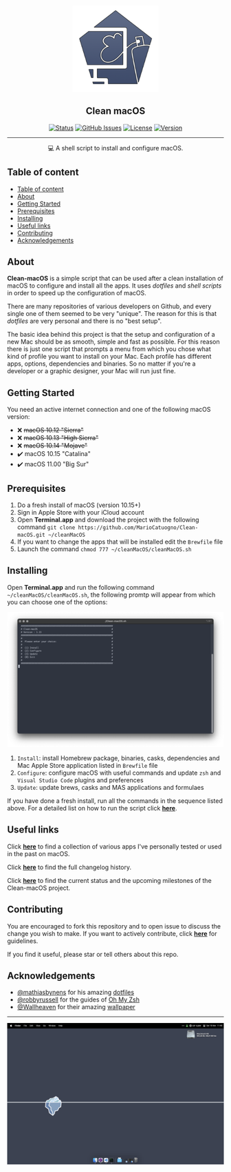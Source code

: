<p align="center">
  <a href="https://github.com/MarioCatuogno/Clean-macOS">
 <img width=200px src="https://raw.githubusercontent.com/MarioCatuogno/Clean-macOS/master/img/logo_clean_macos.png" alt="Clean-macOS logo"></a>
</p>

<h2 align="center">Clean macOS</h2>

<div align="center">

[![Status](https://img.shields.io/github/last-commit/MarioCatuogno/Clean-macOS.svg?style=flat-square)](https://github.com/MarioCatuogno/Clean-macOS/commits/master)
[![GitHub Issues](https://img.shields.io/github/issues/MarioCatuogno/Clean-macOS.svg?style=flat-square)](https://github.com/MarioCatuogno/Clean-macOS/issues)
[![License](https://img.shields.io/badge/license-MIT-orange.svg?style=flat-square)](https://github.com/MarioCatuogno/Clean-macOS/blob/master/LICENSE)
[![Version](https://img.shields.io/github/v/release/MarioCatuogno/Clean-macOS.svg?style=flat-square)](https://github.com/MarioCatuogno/Clean-macOS/releases)

</div>

---

<p align="center">
💻 A shell script to install and configure macOS.
  <br>
</p>

## Table of content

- [Table of content](#table-of-content)
- [About](#about)
- [Getting Started](#getting-started)
- [Prerequisites](#prerequisites)
- [Installing](#installing)
- [Useful links](#useful-links)
- [Contributing](#contributing)
- [Acknowledgements](#acknowledgements)

## About

__Clean-macOS__ is a simple script that can be used after a clean installation of macOS to configure and install all the apps. It uses _dotfiles_ and _shell scripts_ in order to speed up the configuration of macOS.

There are many repositories of various developers on Github, and every single one of them seemed to be very "unique". The reason for this is that _dotfiles_ are very personal and there is no "best setup".

The basic idea behind this project is that the setup and configuration of a new Mac should be as smooth, simple and fast as possible. For this reason there is just one script that prompts a menu from which you chose what kind of profile you want to install on your Mac. Each profile has different apps, options, dependencies and binaries. So no matter if you're a developer or a graphic designer, your Mac will run just fine.

## Getting Started

You need an active internet connection and one of the following macOS version:

- ❌ ~~macOS 10.12 "Sierra"~~
- ❌ ~~macOS 10.13 "High Sierra"~~
- ❌ ~~macOS 10.14 "Mojave"~~
- ✔️ macOS 10.15 "Catalina"
- ✔️ macOS 11.00 "Big Sur"

## Prerequisites

1. Do a fresh install of macOS (version 10.15+)
2. Sign in Apple Store with your iCloud account
3. Open __Terminal.app__ and download the project with the following command `git clone https://github.com/MarioCatuogno/Clean-macOS.git ~/cleanMacOS`
4. If you want to change the apps that will be installed edit the `Brewfile` file
5. Launch the command `chmod 777 ~/cleanMacOS/cleanMacOS.sh`

## Installing

Open __Terminal.app__ and run the following command `~/cleanMacOS/cleanMacOS.sh`, the following promtp will appear from which you can choose one of the options:

<p align="center">
  <a href="https://github.com/MarioCatuogno/Clean-macOS">
  <img width=600px src="https://raw.githubusercontent.com/MarioCatuogno/Clean-macOS/master/img/scrn_cleanmacos_terminal.png" alt="Clean-macOS terminal"><br></a>
</p>

1. `Install`: install Homebrew package, binaries, casks, dependencies and Mac Apple Store application listed in `Brewfile` file
2. `Configure`: configure macOS with useful commands and update `zsh` and `Visual Studio Code` plugins and preferences
3. `Update`: update brews, casks and MAS applications and formulaes

If you have done a fresh install, run all the commands in the sequence listed above. For a detailed list on how to run the script click [__here__](https://github.com/MarioCatuogno/Clean-macOS/blob/master/doc/SETUP.md).

## Useful links

Click [__here__](https://github.com/MarioCatuogno/Clean-macOS/blob/master/doc/APPLIST.md) to find a collection of various apps I've personally tested or used in the past on macOS.

Click [__here__](https://github.com/MarioCatuogno/Clean-macOS/blob/master/doc/CHANGELOG.md) to find the full changelog history.

Click [__here__](https://github.com/MarioCatuogno/Clean-macOS/projects/8) to find the current status and the upcoming milestones of the Clean-macOS project.

## Contributing

You are encouraged to fork this repository and to open issue to discuss the change you wish to make. If you want to actively contribute, click [__here__](https://github.com/MarioCatuogno/Clean-macOS/blob/master/doc/CONTRIBUTING.md) for guidelines.

If you find it useful, please star or tell others about this repo.

## Acknowledgements

- [@mathiasbynens](https://github.com/mathiasbynens) for his amazing [dotfiles](https://github.com/mathiasbynens/dotfiles)
- [@robbyrussell](https://github.com/robbyrussell) for the guides of [Oh My Zsh](https://github.com/robbyrussell/oh-my-zsh)
- [@Wallheaven](https://wallhaven.cc) for their amazing [wallpaper](https://wallhaven.cc/w/6k5m8x)

---

<p align="center">
  <a href="https://github.com/MarioCatuogno/Clean-macOS">
  <img width=600px src="https://raw.githubusercontent.com/MarioCatuogno/Clean-macOS/master/img/scrn_mydesktop.png" alt="Clean-macOS desktop"><br></a>
</p>
